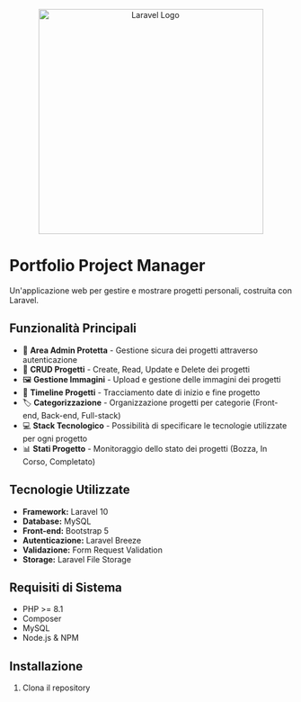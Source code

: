 <p align="center">
<img src="https://raw.githubusercontent.com/laravel/art/master/logo-lockup/5%20SVG/2%20CMYK/1%20Full%20Color/laravel-logolockup-cmyk-red.svg" width="400" alt="Laravel Logo">
</p>

# Portfolio Project Manager

Un'applicazione web per gestire e mostrare progetti personali, costruita con Laravel.

## Funzionalità Principali

- 🔐 **Area Admin Protetta** - Gestione sicura dei progetti attraverso autenticazione
- 📝 **CRUD Progetti** - Create, Read, Update e Delete dei progetti
- 🖼️ **Gestione Immagini** - Upload e gestione delle immagini dei progetti
- 📅 **Timeline Progetti** - Tracciamento date di inizio e fine progetto
- 🏷️ **Categorizzazione** - Organizzazione progetti per categorie (Front-end, Back-end, Full-stack)
- 💻 **Stack Tecnologico** - Possibilità di specificare le tecnologie utilizzate per ogni progetto
- 📊 **Stati Progetto** - Monitoraggio dello stato dei progetti (Bozza, In Corso, Completato)

## Tecnologie Utilizzate

- **Framework:** Laravel 10
- **Database:** MySQL
- **Front-end:** Bootstrap 5
- **Autenticazione:** Laravel Breeze
- **Validazione:** Form Request Validation
- **Storage:** Laravel File Storage

## Requisiti di Sistema

- PHP >= 8.1
- Composer
- MySQL
- Node.js & NPM

## Installazione

1. Clona il repository
